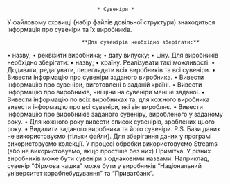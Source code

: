                                  * Сувеніри *
У файловому сховищі (набір файлів довільної структури) знаходиться інформація про сувеніри та їх виробників.

                            **Для сувенірів необхідно зберігати:**
• назву;
• реквізити виробника;
• дату випуску;
• ціну.
Для виробників необхідно зберігати:
• назву;
• країну.
Реалізувати такі можливості:
• Додавати, редагувати, переглядати всіх виробників та всі сувеніри.
• Вивести інформацію про сувеніри заданого виробника.
• Вивести інформацію про сувеніри, виготовлені в заданій країні.
• Вивести інформацію про виробників, чиї ціни на сувеніри менше заданої.
• Вивести інформацію по всіх виробниках та, для кожного виробника вивести інформацію про всі
сувеніри, які він виробляє.
• Вивести інформацію про виробників заданого сувеніру, виробленого у заданому року. • Для
кожного року вивести список сувенірів, зроблених цього року.
• Видалити заданого виробника та його сувеніри.
P.S. Бази даних не використовуємо (тільки файли).
Для зберігання даних у програмі використовуємо колекції. У процесі обробки використовуємо
Streams (або не використовуємо, якщо простіше без них)
Примітка. У різних виробників може бути сувеніри з однаковими назвами. Наприклад, сувенір
“Фірмова
чашка”
може
бути
у
виробників
“Національний
університет
кораблебудування”
та
“Приватбанк”.
